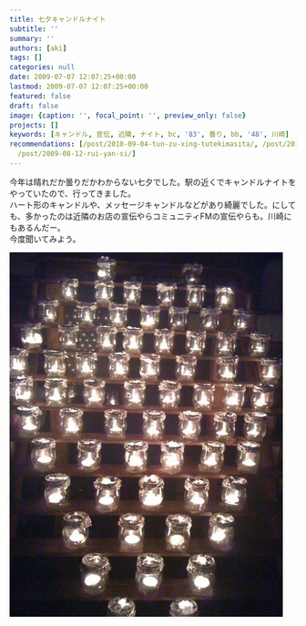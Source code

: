 ```yaml
---
title: 七夕キャンドルナイト
subtitle: ''
summary: ''
authors: [aki]
tags: []
categories: null
date: 2009-07-07 12:07:25+00:00
lastmod: 2009-07-07 12:07:25+00:00
featured: false
draft: false
image: {caption: '', focal_point: '', preview_only: false}
projects: []
keywords: [キャンドル, 宣伝, 近隣, ナイト, bc, '83', 曇り, bb, '48', 川崎]
recommendations: [/post/2010-09-04-tun-zu-xing-tutekimasita/, /post/2010-03-22-shi-jie-bian-ge-noshi-ravuosunotatuta-tunomai-ifang/,
  /post/2009-08-12-rui-yan-si/]
---
```

今年は晴れだか曇りだかわからない七夕でした。駅の近くでキャンドルナイトをやっていたので、行ってきました。  
ハート形のキャンドルや、メッセージキャンドルなどがあり綺麗でした。にしても、多かったのは近隣のお店の宣伝やらコミュニティFMの宣伝やらも。川崎にもあるんだー。  
今度聞いてみよう。

![](p_1600_1200_034bc5e1-3b83-48c7-abf0-9c021087bb3f.jpeg)

